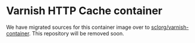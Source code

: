 # Varnish HTTP Cache container

We have migrated sources for this container image over to [sclorg/varnish-container](https://github.com/sclorg/varnish-container.git). This repository will be removed soon.
